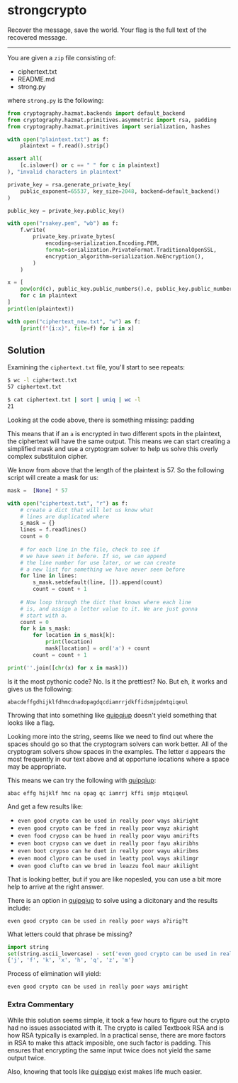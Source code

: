 # strongcrypto

Recover the message, save the world. Your flag is the full text of the recovered
message.

---

You are given a `zip` file consisting of:

- ciphertext.txt
- README.md
- strong.py

where `strong.py` is the following:

```python
from cryptography.hazmat.backends import default_backend
from cryptography.hazmat.primitives.asymmetric import rsa, padding
from cryptography.hazmat.primitives import serialization, hashes

with open("plaintext.txt") as f:
    plaintext = f.read().strip()

assert all(
    [c.islower() or c == " " for c in plaintext]
), "invalid characters in plaintext"

private_key = rsa.generate_private_key(
    public_exponent=65537, key_size=2048, backend=default_backend()
)

public_key = private_key.public_key()

with open("rsakey.pem", "wb") as f:
    f.write(
        private_key.private_bytes(
            encoding=serialization.Encoding.PEM,
            format=serialization.PrivateFormat.TraditionalOpenSSL,
            encryption_algorithm=serialization.NoEncryption(),
        )
    )

x = [
    pow(ord(c), public_key.public_numbers().e, public_key.public_numbers().n)
    for c in plaintext
]
print(len(plaintext))

with open("ciphertext_new.txt", "w") as f:
    [print(f"{i:x}", file=f) for i in x]
```

## Solution

Examining the `ciphertext.txt` file, you'll start to see repeats:

```bash
$ wc -l ciphertext.txt 
57 ciphertext.txt

$ cat ciphertext.txt | sort | uniq | wc -l
21
```

Looking at the code above, there is something missing: padding

This means that if an `a` is encrypted in two different spots in the plaintext,
the ciphertext will have the same output. This means we can start creating a
simplified mask and use a cryptogram solver to help us solve this overly complex
substituion cipher. 

We know from above that the length of the plaintext is 57. So the following
script will create a mask for us:

```python
mask =  [None] * 57 

with open("ciphertext.txt", "r") as f:
    # create a dict that will let us know what
    # lines are duplicated where
    s_mask = {}
    lines = f.readlines()
    count = 0
    
    # for each line in the file, check to see if
    # we have seen it before. If so, we can append 
    # the line number for use later, or we can create
    # a new list for something we have never seen before
    for line in lines:
        s_mask.setdefault(line, []).append(count)
        count = count + 1
    
    # Now loop through the dict that knows where each line
    # is, and assign a letter value to it. We are just gonna
    # start with a.
    count = 0
    for k in s_mask:
        for location in s_mask[k]:
            print(location)
            mask[location] = ord('a') + count
        count = count + 1

print(''.join([chr(x) for x in mask]))
```

Is it the most pythonic code? No. Is it the prettiest? No. But eh, it works and
gives us the following:

```
abacdeffgdhijklfdhmcdnadopagdqcdiamrrjdkffidsmjpdmtqiqeul
```

Throwing that into something like [quipqiup](https://quipqiup.com/) doesn't yield something
that looks like a flag. 

Looking more into the string, seems like we need to find out where the spaces
should go so that the cryptogram solvers can work better. All of the cryptogram solvers show spaces in the examples. The letter `d` appears
the most frequently in our text above and at opportune locations where a space
may be appropriate. 

This means we can try the following with [quipqiup](https://quipqiup.com/):

```
abac effg hijklf hmc na opag qc iamrrj kffi smjp mtqiqeul
```

And get a few results like:

- `even good crypto can be used in really poor ways akiright`
- `even good crypto can be fzed in really poor wayz akiright`
- `even food crypso can be hued in really poor wayu amirifts`
- `even boot crypso can we duet in really poor fayu akiribhs`
- `even boot crypso can he duet in really poor wayu akiribms`
- `even mood clypro can be used in leatty pool ways akilimgr`
- `even good clufto can we bred in leazzu fool maur akilight`

That is looking better, but if you are like nopesled, you can use a bit more help to arrive at the right answer. 

There is an option in [quipqiup](https://quipqiup.com/) to solve using a dicitonary and the results include:

```
even good crypto can be used in really poor ways a?irig?t
```

What letters could that phrase be missing?

```python
import string
set(string.ascii_lowercase) - set('even good crypto can be used in really poor ways a?irig?t')
{'j', 'f', 'k', 'x', 'h', 'q', 'z', 'm'}
```

Process of elimination will yield:

```
even good crypto can be used in really poor ways amiright
```

### Extra Commentary

While this solution seems simple, it took a few hours to figure out the crypto
had no issues associated with it. The crypto is called Textbook RSA and is how
RSA typically is exampled. In a practical sense, there are more factors in RSA
to make this attack imposible, one such factor is padding. This ensures that
encrypting the same input twice does not yield the same output twice.

Also, knowing that tools like [quipqiup](https://quipqiup.com/) exist makes life much easier. 